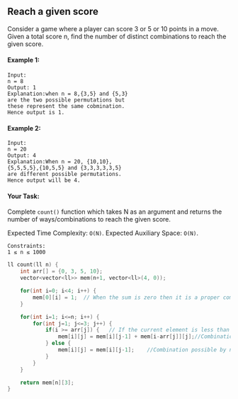 ## Reach a given score

Consider a game where a player can score 3 or 5 or 10 points in a move. Given a total score n, find the number of distinct combinations to reach the given score.

#### Example 1:

```
Input:
n = 8
Output: 1
Explanation:when n = 8,{3,5} and {5,3}
are the two possible permutations but
these represent the same cobmination.
Hence output is 1.
```

#### Example 2:

```
Input:
n = 20
Output: 4
Explanation:When n = 20, {10,10},
{5,5,5,5},{10,5,5} and {3,3,3,3,3,5}
are different possible permutations.
Hence output will be 4.
```

#### Your Task:

Complete `count()` function which takes N as an argument and returns the number of ways/combinations to reach the given score.

Expected Time Complexity: `O(N)`.
Expected Auxiliary Space: `O(N)`.

```
Constraints:
1 ≤ n ≤ 1000
```

```c++
ll count(ll n) {
    int arr[] = {0, 3, 5, 10};
    vector<vector<ll>> mem(n+1, vector<ll>(4, 0));

    for(int i=0; i<4; i++) {
        mem[0][i] = 1;  // When the sum is zero then it is a proper combination
    }

    for(int i=1; i<=n; i++) {
        for(int j=1; j<=3; j++) {
            if(i >= arr[j]) {   // If the current element is less than the sum
                mem[i][j] = mem[i][j-1] + mem[i-arr[j]][j];//Combinations possible by (choosing this element + not choosing)
            } else {
                mem[i][j] = mem[i][j-1];    //Combination possible by not choosing this element
            }
        }
    }

    return mem[n][3];
}
```
